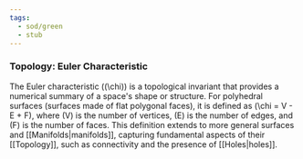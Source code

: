 ```yaml
---
tags:
  - sod/green
  - stub
---
```


### Topology: Euler Characteristic

The Euler characteristic (\(\chi\)) is a topological invariant that provides a numerical summary of a space's shape or structure. For polyhedral surfaces (surfaces made of flat polygonal faces), it is defined as \(\chi = V - E + F\), where \(V\) is the number of vertices, \(E\) is the number of edges, and \(F\) is the number of faces. This definition extends to more general surfaces and [[Manifolds|manifolds]], capturing fundamental aspects of their [[Topology]], such as connectivity and the presence of [[Holes|holes]].